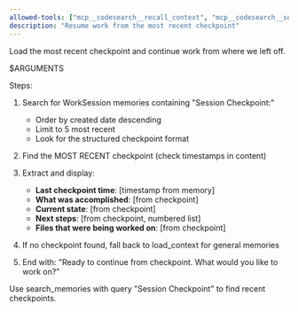 ```yaml
---
allowed-tools: ["mcp__codesearch__recall_context", "mcp__codesearch__search_memories", "mcp__codesearch__load_context", "mcp__codesearch__unified_memory"]
description: "Resume work from the most recent checkpoint"
---
```


Load the most recent checkpoint and continue work from where we left off.

$ARGUMENTS

Steps:
1. Search for WorkSession memories containing "Session Checkpoint:" 
   - Order by created date descending
   - Limit to 5 most recent
   - Look for the structured checkpoint format

2. Find the MOST RECENT checkpoint (check timestamps in content)

3. Extract and display:
   - **Last checkpoint time**: [timestamp from memory]
   - **What was accomplished**: [from checkpoint]
   - **Current state**: [from checkpoint]
   - **Next steps**: [from checkpoint, numbered list]
   - **Files that were being worked on**: [from checkpoint]

4. If no checkpoint found, fall back to load_context for general memories

5. End with: "Ready to continue from checkpoint. What would you like to work on?"

Use search_memories with query "Session Checkpoint" to find recent checkpoints.
